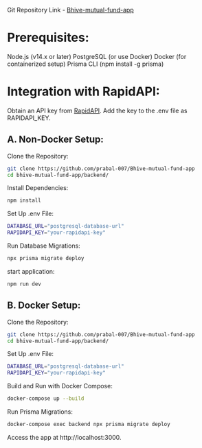 Git Repository Link - [Bhive-mutual-fund-app](https://github.com/prabal-007/Bhive-mutual-fund-app)

# Prerequisites:
Node.js (v14.x or later)
PostgreSQL (or use Docker)
Docker (for containerized setup)
Prisma CLI (npm install -g prisma)

# Integration with RapidAPI:
Obtain an API key from [RapidAPI](https://rapidapi.com/suneetk92/api/latest-mutual-fund-nav).
Add the key to the .env file as RAPIDAPI_KEY.

## A. Non-Docker Setup:

Clone the Repository:

```bash
git clone https://github.com/prabal-007/Bhive-mutual-fund-app
cd bhive-mutual-fund-app/backend/
```

Install Dependencies:

```bash
npm install
```

Set Up .env File:

```bash
DATABASE_URL="postgresql-database-url"
RAPIDAPI_KEY="your-rapidapi-key"
```

Run Database Migrations:

```bash
npx prisma migrate deploy
```

start application:
```bash
npm run dev
```

## B. Docker Setup:

Clone the Repository:

```bash
git clone https://github.com/prabal-007/Bhive-mutual-fund-app
cd bhive-mutual-fund-app/backend/
```

Set Up .env File:

```bash
DATABASE_URL="postgresql-database-url"
RAPIDAPI_KEY="your-rapidapi-key"
```

Build and Run with Docker Compose:

```bash
docker-compose up --build
```

Run Prisma Migrations:

```bash
docker-compose exec backend npx prisma migrate deploy
```

Access the app at http://localhost:3000.